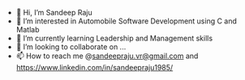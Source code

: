 - 👋 Hi, I’m Sandeep Raju
- 👀 I’m interested in Automobile Software Development using C and Matlab
- 🌱 I’m currently learning Leadership and Management skills
- 💞️ I’m looking to collaborate on ...
- 📫 How to reach me @sandeepraju.vr@gmail.com and https://www.linkedin.com/in/sandeepraju1985/

<!---
sandeepraju-vr/sandeepraju-vr is a ✨ special ✨ repository because its `README.md` (this file) appears on your GitHub profile.
You can click the Preview link to take a look at your changes.
--->
